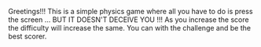Greetings!!!
This is a simple physics game where all you have to do is press the screen ... BUT IT DOESN'T DECEIVE YOU !!!
As you increase the score the difficulty will increase the same. You can with the challenge and be the best scorer.
